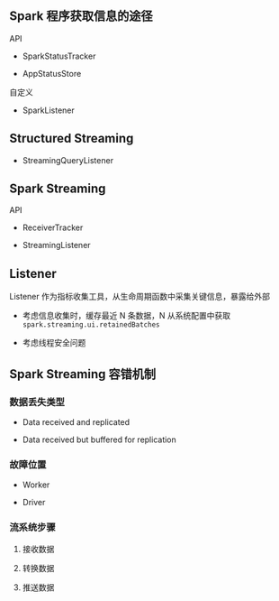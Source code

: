 ## Spark 程序获取信息的途径

API

* SparkStatusTracker

* AppStatusStore

自定义

* SparkListener

## Structured Streaming

* StreamingQueryListener

## Spark Streaming

API

* ReceiverTracker

* StreamingListener

## Listener

Listener 作为指标收集工具，从生命周期函数中采集关键信息，暴露给外部

* 考虑信息收集时，缓存最近 N 条数据，N 从系统配置中获取 `spark.streaming.ui.retainedBatches`

* 考虑线程安全问题


## Spark Streaming 容错机制

### 数据丢失类型

* Data received and replicated

* Data received but buffered for replication

### 故障位置

* Worker

* Driver

### 流系统步骤

1. 接收数据

2. 转换数据

3. 推送数据